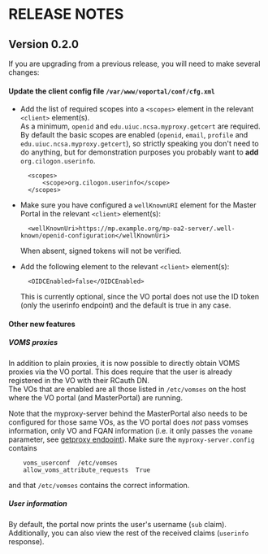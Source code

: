 # RELEASE NOTES

## Version 0.2.0

If you are upgrading from a previous release, you will need to make several
changes:

#### Update the client config file `/var/www/voportal/conf/cfg.xml`

* Add the list of required scopes into a `<scopes>` element in the relevant
  `<client>` element(s).  
  As a minimum, `openid` and `edu.uiuc.ncsa.myproxy.getcert` are required.  
  By default the basic scopes are enabled (`openid`, `email`, `profile` and
  `edu.uiuc.ncsa.myproxy.getcert`), so strictly speaking you don't need to do
  anything, but for demonstration purposes you probably want to **add**
  `org.cilogon.userinfo`.  

        <scopes>
            <scope>org.cilogon.userinfo</scope>
        </scopes>

* Make sure you have configured a `wellKnownURI` element for the Master Portal
  in the relevant `<client>` element(s):

        <wellKnownUri>https://mp.example.org/mp-oa2-server/.well-known/openid-configuration</wellKnownUri>

  When absent, signed tokens will not be verified.

* Add the following element to the relevant `<client>` element(s):
    
        <OIDCEnabled>false</OIDCEnabled>

  This is currently optional, since the VO portal does not use the ID token
  (only the userinfo endpoint) and the default is true in any case.

#### Other new features

##### VOMS proxies

In addition to plain proxies, it is now possible to directly obtain VOMS
proxies via the VO portal. This does require that the user is already
registered in the VO with their RCauth DN.  
The VOs that are enabled are all those listed in `/etc/vomses` on the host where
the VO portal (and MasterPortal) are running.

Note that the myproxy-server behind the MasterPortal also needs to be configured
for those same VOs, as the VO portal does *not* pass vomses information, only VO
and FQAN information (i.e. it only passes the `voname` parameter, see [getproxy
endpoint](https://wiki.nikhef.nl/grid/OAuth_for_MyProxy_GetProxy_Endpoint)).
Make sure the `myproxy-server.config` contains

        voms_userconf  /etc/vomses
        allow_voms_attribute_requests  True

and that `/etc/vomses` contains the correct information.

##### User information

By default, the portal now prints the user's username (`sub` claim).  
Additionally, you can also view the rest of the received claims (`userinfo`
response).
